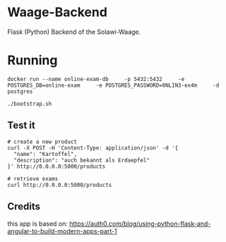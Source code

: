 # Waage-Backend
Flask (Python) Backend of the Solawi-Waage.

# Running



```
docker run --name online-exam-db     -p 5432:5432     -e POSTGRES_DB=online-exam     -e POSTGRES_PASSWORD=0NLIN3-ex4m     -d postgres

./bootstrap.sh
```

## Test it

```
# create a new product
curl -X POST -H 'Content-Type: application/json' -d '{
  "name": "Kartoffel",
  "description": "auch bekannt als Erdaepfel"
}' http://0.0.0.0:5000/products

# retrieve exams
curl http://0.0.0.0:5000/products
```







## Credits
this app is based on: https://auth0.com/blog/using-python-flask-and-angular-to-build-modern-apps-part-1
